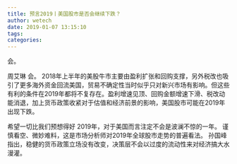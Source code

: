 ```yaml
---
title: 预言2019丨美国股市是否会继续下跌？
author: wetech
date: 2019-01-07 13:15:10
tags: 
categories: 
---
```

会。
<!-- more -->
周艾琳
会。
2018年上半年的美股牛市主要由盈利扩张和回购支撑，另外税改也吸引了更多海外资金回流美国，贸易不确定性当时似乎只对新兴市场有影响。但这些有利的条件在2019年都将不复存在。盈利增速见顶、回购金额增速下滑、税改动能消退，加上货币政策收紧对于估值和经济前景的影响，美国股市可能在2019年出现下跌。
 
 
希望一切比我们预想得好
2019年，对于美国而言注定不会是波澜不惊的一年。
谨慎看空、微妙难料，这是市场分析师对2019年全球股市走势的普遍看法。
孙国峰指出，稳健的货币政策立场没有改变，决策层不会以过度的流动性来对经济搞大水漫灌。
